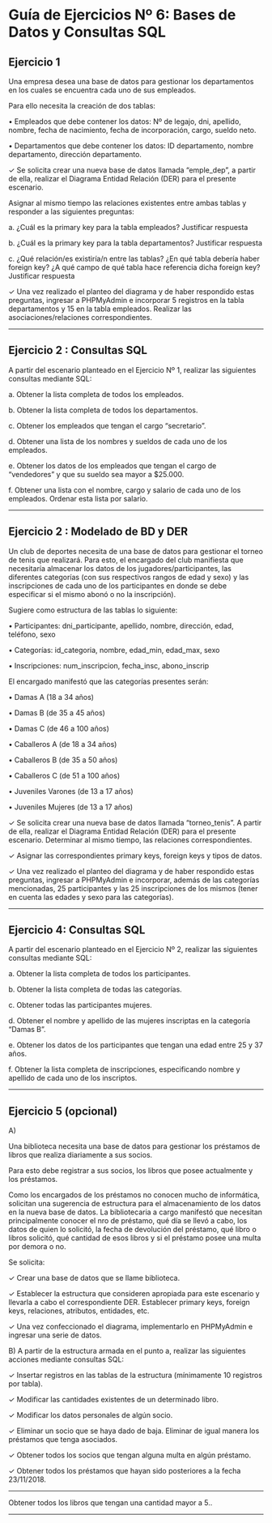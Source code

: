 # Guía de Ejercicios Nº 6: Bases de Datos y Consultas SQL

## Ejercicio 1

Una empresa desea una base de datos para gestionar los departamentos en los cuales se encuentra cada uno de sus empleados. 

Para ello necesita la creación de dos tablas:

• Empleados que debe contener los datos: Nº de legajo, dni, apellido, nombre, fecha de nacimiento, fecha de incorporación, cargo, sueldo neto.

• Departamentos que debe contener los datos: ID departamento, nombre departamento, dirección departamento.

✓ Se solicita crear una nueva base de datos llamada “emple_dep”, a partir de ella, realizar el Diagrama Entidad Relación (DER) para el presente escenario. 

Asignar al mismo tiempo las relaciones existentes entre ambas tablas y responder a las siguientes preguntas:

a. ¿Cuál es la primary key para la tabla empleados? Justificar respuesta

b. ¿Cuál es la primary key para la tabla departamentos? Justificar respuesta

c. ¿Qué relación/es existiría/n entre las tablas? ¿En qué tabla debería haber foreign key? 
¿A qué campo de qué tabla hace referencia dicha foreign key? 
Justificar respuesta

✓ Una vez realizado el planteo del diagrama y de haber respondido estas preguntas, ingresar a PHPMyAdmin e incorporar 5 registros en la tabla departamentos 
y 15 en la tabla empleados. Realizar las asociaciones/relaciones correspondientes.

---

## Ejercicio 2 : Consultas SQL

A partir del escenario planteado en el Ejercicio Nº 1, realizar las siguientes consultas mediante SQL:

a. Obtener la lista completa de todos los empleados.

b. Obtener la lista completa de todos los departamentos.

c. Obtener los empleados que tengan el cargo “secretario”.

d. Obtener una lista de los nombres y sueldos de cada uno de los empleados.

e. Obtener los datos de los empleados que tengan el cargo de “vendedores” y que su sueldo sea mayor a $25.000.

f. Obtener una lista con el nombre, cargo y salario de cada uno de los empleados. 
Ordenar esta lista por salario.

---

## Ejercicio 2 : Modelado de BD y DER
 
Un club de deportes necesita de una base de datos para gestionar el torneo de tenis que realizará. 
Para esto, el encargado del club manifiesta que necesitaría almacenar los datos de los jugadores/participantes, 
las diferentes categorías (con sus respectivos rangos de edad y sexo) y las inscripciones de cada uno de los participantes 
en donde se debe especificar si el mismo abonó o no la inscripción). 

Sugiere como estructura de las tablas lo siguiente:

• Participantes: dni_participante, apellido, nombre, dirección, edad, teléfono, sexo

• Categorías: id_categoria, nombre, edad_min, edad_max, sexo

• Inscripciones: num_inscripcion, fecha_insc, abono_inscrip

El encargado manifestó que las categorías presentes serán:

• Damas A (18 a 34 años)

• Damas B (de 35 a 45 años)

• Damas C (de 46 a 100 años)

• Caballeros A (de 18 a 34 años)

• Caballeros B (de 35 a 50 años)

• Caballeros C (de 51 a 100 años)

• Juveniles Varones (de 13 a 17 años)

• Juveniles Mujeres (de 13 a 17 años)

✓ Se solicita crear una nueva base de datos llamada “torneo_tenis”. 
A partir de ella, realizar el Diagrama Entidad Relación (DER) para el presente escenario.
Determinar al mismo tiempo, las relaciones correspondientes.

✓ Asignar las correspondientes primary keys, foreign keys y tipos de datos.

✓ Una vez realizado el planteo del diagrama y de haber respondido estas preguntas, 
ingresar a PHPMyAdmin e incorporar, además de las categorías mencionadas, 25 participantes 
y las 25 inscripciones de los mismos (tener en cuenta las edades y sexo para las categorías).

---

## Ejercicio 4: Consultas SQL

A partir del escenario planteado en el Ejercicio Nº 2, realizar las siguientes consultas mediante SQL:

a. Obtener la lista completa de todos los participantes.

b. Obtener la lista completa de todas las categorías.

c. Obtener todas las participantes mujeres.

d. Obtener el nombre y apellido de las mujeres inscriptas en la categoría “Damas B”.

e. Obtener los datos de los participantes que tengan una edad entre 25 y 37 años.

f. Obtener la lista completa de inscripciones, especificando nombre y apellido de cada uno de los inscriptos.

---

## Ejercicio 5 (opcional)

A) 

Una biblioteca necesita una base de datos para gestionar los préstamos de libros que realiza diariamente a sus socios. 

Para esto debe registrar a sus socios, los libros que posee actualmente y los préstamos.

Como los encargados de los préstamos no conocen mucho de informática, solicitan una sugerencia de estructura para el almacenamiento de los datos en la nueva base de datos. La bibliotecaria a cargo manifestó que necesitan principalmente conocer el nro de préstamo, qué día se llevó a cabo, los datos de quien lo solicitó, la fecha de devolución del préstamo, qué libro o libros solicitó, qué cantidad de esos libros y si el préstamo posee una multa por demora o no.

Se solicita:

✓ Crear una base de datos que se llame biblioteca.

✓ Establecer la estructura que consideren apropiada para este escenario y llevarla a cabo el correspondiente DER. Establecer primary keys, foreign keys, relaciones, atributos, entidades, etc.

✓ Una vez confeccionado el diagrama, implementarlo en PHPMyAdmin e ingresar una serie de datos.

B) A partir de la estructura armada en el punto a, realizar las siguientes acciones mediante consultas SQL:

✓ Insertar registros en las tablas de la estructura (mínimamente 10 registros por tabla).

✓ Modificar las cantidades existentes de un determinado libro.

✓ Modificar los datos personales de algún socio.

✓ Eliminar un socio que se haya dado de baja. Eliminar de igual manera los préstamos que tenga asociados.

✓ Obtener todos los socios que tengan alguna multa en algún préstamo.

✓ Obtener todos los préstamos que hayan sido posteriores a la fecha 23/11/2018.

---
Obtener todos los libros que tengan una cantidad mayor a 5..


---
